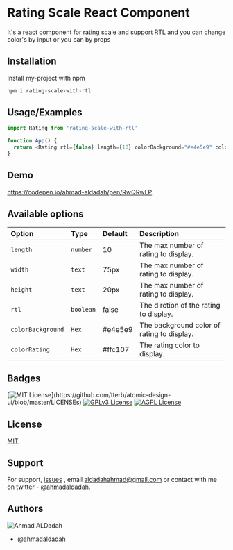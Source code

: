 
# Rating Scale React Component 

It's a react component for rating scale and support RTL and you can change color's by input or you can by props 


## Installation

Install my-project with npm

```bash
npm i rating-scale-with-rtl
```
    

## Usage/Examples

```javascript
import Rating from 'rating-scale-with-rtl'

function App() {
  return <Rating rtl={false} length={10} colorBackground="#e4e5e9" colorRating="#ffc107" width='75px' height='20px' />
}
```


## Demo

https://codepen.io/ahmad-aldadah/pen/RwQRwLP


## Available options



| Option    | Type     |  Default     | Description                |
| :-------- | :------- |  :------     |:------------------------- |
| `length` | `number` |  10     |The max number of rating to display.|
| `width` | `text` |  75px     |The max number of rating to display.|
| `height` | `text` |  20px     |The max number of rating to display.|
| `rtl` | `boolean` |  false     |The dirction of the rating to display.|
| `colorBackground` | `Hex` |  #e4e5e9     |The background color of rating to display.|
| `colorRating` | `Hex` |  #ffc107     |The rating color to display.|



## Badges


[![MIT License](https://img.shields.io/apm/l/atomic-design-ui.svg?)](https://github.com/tterb/atomic-design-ui/blob/master/LICENSEs)
[![GPLv3 License](https://img.shields.io/badge/License-GPL%20v3-yellow.svg)](https://opensource.org/licenses/)
[![AGPL License](https://img.shields.io/badge/license-AGPL-blue.svg)](http://www.gnu.org/licenses/agpl-3.0)


## License

[MIT](https://choosealicense.com/licenses/mit/)


## Support

For support, [issues](https://github.com/ahmadaldadah/rating-scale-rtl/issues) , 
 email aldadahahmad@gmail.com or contact with me on twitter - [@ahmadaldadah](https://twitter.com/ahmadaldadah).


## Authors
![Ahmad ALDadah](https://en.gravatar.com/userimage/221433932/0438d5b1829563f90546947a769bac2a.jpg?size=200)

- [@ahmadaldadah](https://github.com/ahmadaldadah/rating-scale-rtl)
